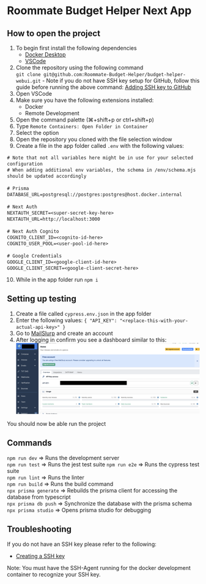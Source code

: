 # Roommate Budget Helper Next App

## How to open the project

1. To begin first install the following dependencies
    - [Docker Desktop](https://www.docker.com/products/docker-desktop/)
    - [VSCode](https://code.visualstudio.com/)
2. Clone the repository using the following command  
   `git clone git@github.com:Roommate-Budget-Helper/budget-helper-webui.git` - Note if you do not have SSH key setup for GitHub, follow this guide before running the above command: [Adding SSH key to GitHub](https://docs.github.com/en/authentication/connecting-to-github-with-ssh/adding-a-new-ssh-key-to-your-github-account)
3. Open VSCode
4. Make sure you have the following extensions installed:
    - Docker
    - Remote Development
5. Open the command palette (⌘+shift+p or ctrl+shift+p)
6. Type `Remote Containers: Open Folder in Container`
7. Select the option
8. Open the repository you cloned with the file selection window
9. Create a file in the app folder called `.env` with the following values:

```
# Note that not all variables here might be in use for your selected configuration
# When adding additional env variables, the schema in /env/schema.mjs should be updated accordingly

# Prisma
DATABASE_URL=postgresql://postgres:postgres@host.docker.internal

# Next Auth
NEXTAUTH_SECRET=<super-secret-key-here>
NEXTAUTH_URL=http://localhost:3000

# Next Auth Cognito
COGNITO_CLIENT_ID=<cognito-id-here>
COGNITO_USER_POOL=<user-pool-id-here>

# Google Credentials
GOOGLE_CLIENT_ID=<google-client-id-here>
GOOGLE_CLIENT_SECRET=<google-client-secret-here>
```

10. While in the app folder run `npm i`

## Setting up testing

1. Create a file called `cypress.env.json` in the app folder
2. Enter the following values:
   `{ "API_KEY": "<replace-this-with-your-actual-api-key>" }`
3. Go to [MailSlurp](https://www.mailslurp.com/) and create an account
4. After logging in confirm you see a dashboard similar to this:
   ![MailSlurp Dashboard](../docs/mailslurp.png)

You should now be able run the project

## Commands

`npm run dev` => Runs the development server  
`npm run test` => Runs the jest test suite
`npm run e2e` => Runs the cypress test suite  
`npm run lint` => Runs the linter  
`npm run build` => Runs the build command  
`npx prisma generate` => Rebuilds the prisma client for accessing the database from typescript  
`npx prisma db push` => Synchronize the database with the prisma schema  
`npx prisma studio` => Opens prisma studio for debugging

## Troubleshooting

If you do not have an SSH key please refer to the following:

-   [Creating a SSH key](https://docs.github.com/en/authentication/connecting-to-github-with-ssh/generating-a-new-ssh-key-and-adding-it-to-the-ssh-agent)

Note: You must have the SSH-Agent running for the docker development container to recognize your SSH key.
